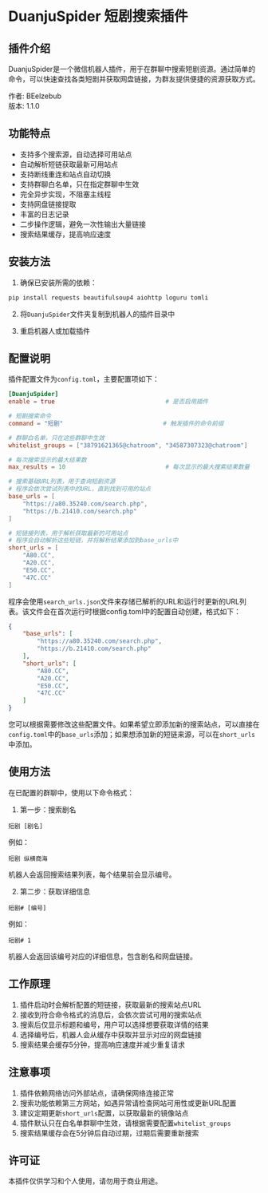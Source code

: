 # DuanjuSpider 短剧搜索插件

## 插件介绍

DuanjuSpider是一个微信机器人插件，用于在群聊中搜索短剧资源。通过简单的命令，可以快速查找各类短剧并获取网盘链接，为群友提供便捷的资源获取方式。

作者: BEelzebub  
版本: 1.1.0

## 功能特点

- 支持多个搜索源，自动选择可用站点
- 自动解析短链获取最新可用站点
- 支持断线重连和站点自动切换
- 支持群聊白名单，只在指定群聊中生效
- 完全异步实现，不阻塞主线程
- 支持网盘链接提取
- 丰富的日志记录
- 二步操作逻辑，避免一次性输出大量链接
- 搜索结果缓存，提高响应速度

## 安装方法

1. 确保已安装所需的依赖：
```bash
pip install requests beautifulsoup4 aiohttp loguru tomli
```

2. 将`DuanjuSpider`文件夹复制到机器人的插件目录中

3. 重启机器人或加载插件

## 配置说明

插件配置文件为`config.toml`，主要配置项如下：

```toml
[DuanjuSpider]
enable = true                               # 是否启用插件

# 短剧搜索命令
command = "短剧"                            # 触发插件的命令前缀

# 群聊白名单，只在这些群聊中生效
whitelist_groups = ["38791621365@chatroom", "34587307323@chatroom"]

# 每次搜索显示的最大结果数
max_results = 10                            # 每次显示的最大搜索结果数量

# 搜索基础URL列表，用于查询短剧资源
# 程序会依次尝试列表中的URL，直到找到可用的站点
base_urls = [
    "https://a80.35240.com/search.php",
    "https://b.21410.com/search.php"
]

# 短链接列表，用于解析获取最新的可用站点
# 程序会自动解析这些短链，并将解析结果添加到base_urls中
short_urls = [
    "A80.CC",
    "A20.CC",
    "E50.CC",
    "47C.CC"
]
```

程序会使用`search_urls.json`文件来存储已解析的URL和运行时更新的URL列表。该文件会在首次运行时根据config.toml中的配置自动创建，格式如下：

```json
{
    "base_urls": [
        "https://a80.35240.com/search.php",
        "https://b.21410.com/search.php"
    ],
    "short_urls": [
        "A80.CC",
        "A20.CC",
        "E50.CC",
        "47C.CC"
    ]
}
```

您可以根据需要修改这些配置文件。如果希望立即添加新的搜索站点，可以直接在`config.toml`中的`base_urls`添加；如果想添加新的短链来源，可以在`short_urls`中添加。

## 使用方法

在已配置的群聊中，使用以下命令格式：

1. 第一步：搜索剧名
```
短剧 [剧名]
```

例如：
```
短剧 纵横商海
```

机器人会返回搜索结果列表，每个结果前会显示编号。

2. 第二步：获取详细信息
```
短剧# [编号]
```

例如：
```
短剧# 1
```

机器人会返回该编号对应的详细信息，包含剧名和网盘链接。

## 工作原理

1. 插件启动时会解析配置的短链接，获取最新的搜索站点URL
2. 接收到符合命令格式的消息后，会依次尝试可用的搜索站点
3. 搜索后仅显示标题和编号，用户可以选择想要获取详情的结果
4. 选择编号后，机器人会从缓存中获取并显示对应的网盘链接
5. 搜索结果会缓存5分钟，提高响应速度并减少重复请求

## 注意事项

1. 插件依赖网络访问外部站点，请确保网络连接正常
2. 搜索功能依赖第三方网站，如遇异常请检查网站可用性或更新URL配置
3. 建议定期更新`short_urls`配置，以获取最新的镜像站点
4. 插件默认只在白名单群聊中生效，请根据需要配置`whitelist_groups`
5. 搜索结果缓存会在5分钟后自动过期，过期后需要重新搜索

## 许可证

本插件仅供学习和个人使用，请勿用于商业用途。 